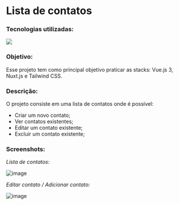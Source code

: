 # Lista de contatos
### Tecnologias utilizadas:
<p>
  <a href="https://skillicons.dev">
    <img src="https://skillicons.dev/icons?i=vue,nuxtjs,tailwind" />
  </a>
</p>

### Objetivo:
<p>Esse projeto tem como principal objetivo praticar as stacks: Vue.js 3, Nuxt.js e Tailwind CSS.</p>

### Descrição:
<p>O projeto consiste em uma lista de contatos onde é possível:</p>
<ul>
  <li>Criar um novo contato;</li>
  <li>Ver contatos existentes;</li>
  <li>Editar um contato existente;</li>
  <li>Excluir um contato existente;</li>
</ul>

### Screenshots:
*Lista de contatos:*

![image](https://github.com/tha-lias/contatinhos-nuxt/assets/128606778/0601232e-c4b0-4a41-891b-d48f6a8afbcc)

*Editar contato / Adicionar contato:*

![image](https://github.com/tha-lias/contatinhos-nuxt/assets/128606778/d1bd8055-6704-417f-892f-78c52bc5df7c)



